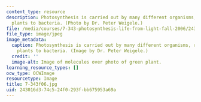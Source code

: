 ```yaml
---
content_type: resource
description: Photosynthesis is carried out by many different organisms, ranging from
  plants to bacteria. (Photo by Dr. Peter Weigele.)
file: /media/courses/7-343-photosynthesis-life-from-light-fall-2006/243016d374c524f0293fbb675953a69a_7-343f06.jpg
file_type: image/jpeg
image_metadata:
  caption: Photosynthesis is carried out by many different organisms, ranging from
    plants to bacteria. (Image by Dr. Peter Weigele.)
  credit: ''
  image-alt: Image of molecules over photo of green plant.
learning_resource_types: []
ocw_type: OCWImage
resourcetype: Image
title: 7-343f06.jpg
uid: 243016d3-74c5-24f0-293f-bb675953a69a
---
```

